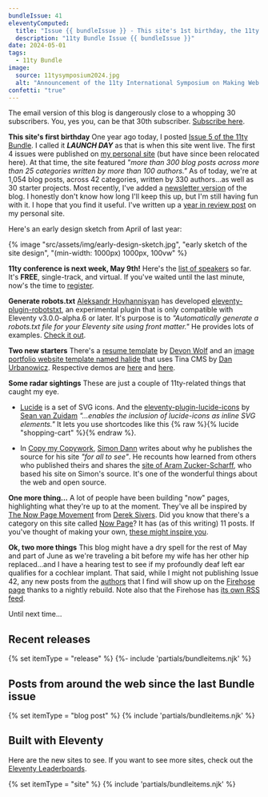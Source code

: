 ```yaml
---
bundleIssue: 41
eleventyComputed:
  title: "Issue {{ bundleIssue }} - This site's 1st birthday, the 11ty conference is next week, Generate robots.txt, Two more starters, Some radar sightings...And 1 release, 3 posts, and 3 sites to see"
  description: "11ty Bundle Issue {{ bundleIssue }}"
date: 2024-05-01
tags:
  - 11ty Bundle
image:
  source: 11tysymposium2024.jpg
  alt: "Announcement of the 11ty International Symposium on Making Web Sites Real Good"
confetti: "true"
---
```


The email version of this blog is dangerously close to a whopping 30 subscribers. You, yes you, can be that 30th subscriber. [Subscribe here](#newsletter-subscribe).

**This site's first birthday** One year ago today, I posted [Issue 5 of the 11ty Bundle](https://11tybundle.dev/blog/11ty-bundle-5/). I called it _**LAUNCH DAY**_ as that is when this site went live. The first 4 issues were published on [my personal site](https://www.bobmonsour.com/) (but have since been relocated here). At that time, the site featured _"more than 300 blog posts across more than 25 categories written by more than 100 authors."_ As of today, we're at 1,054 blog posts, across 42 categories, written by 330 authors...as well as 30 starter projects. Most recently, I've added a [newsletter version](#newsletter-subscribe) of the blog. I honestly don't know how long I'll keep this up, but I'm still having fun with it. I hope that you find it useful. I've written up a [year in review post](https://www.bobmonsour.com/posts/the-11ty-bundle-continues/) on my personal site.

Here's an early design sketch from April of last year:

{% image "src/assets/img/early-design-sketch.jpg", "early sketch of the site design", "(min-width: 1000px) 1000px, 100vw" %}

**11ty conference is next week, May 9th!** Here's the [list of speakers](https://conf.11ty.dev/#speakers) so far. It's **FREE**, single-track, and virtual. If you've waited until the last minute, now's the time to [register](https://conf.11ty.dev/#register).

**Generate robots.txt** [Aleksandr Hovhannisyan](https://www.aleksandrhovhannisyan.com/) has developed [eleventy-plugin-robotstxt](https://github.com/AleksandrHovhannisyan/eleventy-plugin-robotstxt), an experimental plugin that is only compatible with Eleventy v3.0.0-alpha.6 or later. It's purpose is to _"Automatically generate a robots.txt file for your Eleventy site using front matter."_ He provides lots of examples. [Check it out](https://github.com/AleksandrHovhannisyan/eleventy-plugin-robotstxt).

**Two new starters** There's a [resume template](https://github.com/devon-wolf/resume-template) by [Devon Wolf](https://github.com/devon-wolf) and an [image portfolio website template named halide](https://github.com/danurbanowicz/halide) that uses Tina CMS by [
Dan Urbanowicz](https://github.com/danurbanowicz). Respective demos are [here](https://devon-wolf.github.io/resume-template/) and [here](https://halide.netlify.app).

**Some radar sightings** These are just a couple of 11ty-related things that caught my eye.

- [Lucide](https://lucide.dev/icons/) is a set of SVG icons. And the [eleventy-plugin-lucide-icons](https://github.com/GrimLink/eleventy-plugin-lucide-icons/blob/main/README.md) by [Sean van Zuidam](https://github.com/GrimLink) _"...enables the inclusion of lucide-icons as inline SVG elements."_ It lets you use shortcodes like this {% raw %}{% lucide "shopping-cart" %}{% endraw %}.

- In [Copy my Copywork](https://photogabble.co.uk/noteworthy/copy-my-copywork/), [Simon Dann](/authors/simon-dann/) writes about why he publishes the source for his site _"for all to see"_. He recounts how learned from others who published theirs and shares the [site of Aram Zucker-Scharff](https://aramzs.xyz/), who based his site on Simon's source. It's one of the wonderful things about the web and open source.

**One more thing...** A lot of people have been building "now" pages, highlighting what they're up to at the moment. They've all be inspired by [The Now Page Movement](https://sive.rs/nowff) from [Derek Sivers](https://sive.rs/). Did you know that there's a category on this site called [Now Page](/categories/now-page/)? It has (as of this writing) 11 posts. If you've thought of making your own, [these might inspire you](/categories/now-page/).

**Ok, two more things** This blog might have a dry spell for the rest of May and part of June as we're traveling a bit before my wife has her other hip replaced...and I have a hearing test to see if my profoundly deaf left ear qualifies for a cochlear implant. That said, while I might not publishing Issue 42, any new posts from the [authors](/authors/) that I find will show up on the [Firehose page](/firehose/) thanks to a nightly rebuild. Note also that the Firehose has [its own RSS feed](https://11tybundle.dev/firehosefeed.xml).

Until next time...

## Recent releases

{% set itemType = "release" %}
{%- include 'partials/bundleitems.njk' %}

## Posts from around the web since the last Bundle issue

{% set itemType = "blog post" %}
{% include 'partials/bundleitems.njk' %}

## Built with Eleventy

Here are the new sites to see. If you want to see more sites, check out the [Eleventy Leaderboards](https://www.11ty.dev/speedlify/).

{% set itemType = "site" %}
{% include 'partials/bundleitems.njk' %}

